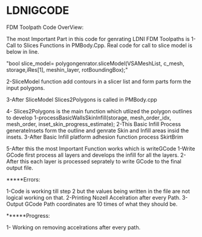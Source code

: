 # LDNIGCODE
FDM Toolpath Code OverView:

The most Important Part in this code for genrating LDNI FDM Toolpaths is
1-Call to Slices Functions  in PMBody.Cpp. Real code for call to slice model is below in line.

"bool slice_model= polygongenrator.sliceModel(VSAMeshList, c_mesh, storage,iRes[1], meshin_layer, rotBoundingBox);"

2-SliceModel function add contours in a slicer list and form parts form the input polygons.

3-After SliceModel Slices2Polygons is called in PMBody.cpp

4- Slices2Polygons is the main function which utlized the polygon outlines to develop
     1-processBasicWallsSkinInfill(storage, mesh_order_idx, mesh_order, inset_skin_progress_estimate);
     2-This Basic Infill Process generateInsets form the outline and genrate Skin and Infill areas insid the insets.
     3-After Basic Infill platform adhesion function process SkirtBrim

5-After this the most Important Function works which is writeGCode
      1-Write GCode first process all layers and develops the infill for all the layers.
      2-After this each layer is processed seprately to write GCode to the final output file.
     

*****Errors:

1-Code is working till step 2 but the values being written in the file are not logical working on that.
2-Printing Nozell Accelration after every Path.
3-Output GCode Path coordinates are 10 times of what they should be.

******Progress:

1- Working on removing accelrations after every path.

      
      
     

